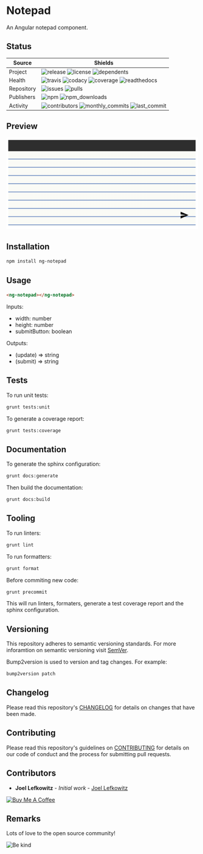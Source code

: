 # Notepad

An Angular notepad component.

## Status

| Source     | Shields                                                                                                            |
| ---------- | ------------------------------------------------------------------------------------------------------------------ |
| Project    | ![release][release_shield] ![license][license_shield] ![dependents][dependents_shield]                             |
| Health     | ![travis][travis_shield] ![codacy][codacy_shield] ![coverage][coverage_shield] ![readthedocs][readthedocs_shield]  |
| Repository | ![issues][issues_shield] ![pulls][pulls_shield]                                                                    |
| Publishers | ![npm][npm_shield] ![npm_downloads][npm_downloads_shield]                                                          |
| Activity   | ![contributors][contributors_shield] ![monthly_commits][monthly_commits_shield] ![last_commit][last_commit_shield] |

## Preview

![Preview][preview]

## Installation

```bash
npm install ng-notepad
```

## Usage

```html
<ng-notepad></ng-notepad>
```

Inputs:

- width: number
- height: number
- submitButton: boolean

Outputs:

- (update) => string
- (submit) => string

## Tests

To run unit tests:

```bash
grunt tests:unit
```

To generate a coverage report:

```bash
grunt tests:coverage
```

## Documentation

To generate the sphinx configuration:

```bash
grunt docs:generate
```

Then build the documentation:

```bash
grunt docs:build
```

## Tooling

To run linters:

```bash
grunt lint
```

To run formatters:

```bash
grunt format
```

Before commiting new code:

```bash
grunt precommit
```

This will run linters, formaters, generate a test coverage report and the sphinx configuration.

## Versioning

This repository adheres to semantic versioning standards.
For more inforamtion on semantic versioning visit [SemVer][semver].

Bump2version is used to version and tag changes.
For example:

```bash
bump2version patch
```

## Changelog

Please read this repository's [CHANGELOG](CHANGELOG.md) for details on changes that have been made.

## Contributing

Please read this repository's guidelines on [CONTRIBUTING](CONTRIBUTING.md) for details on our code of conduct and the process for submitting pull requests.

## Contributors

- **Joel Lefkowitz** - _Initial work_ - [Joel Lefkowitz][joellefkowitz]

[![Buy Me A Coffee][coffee_button]][coffee]

## Remarks

Lots of love to the open source community!

![Be kind][be_kind]

<!-- Github links -->

[pulls]: https://github.com/JoelLefkowitz/notepad/pulls
[issues]: https://github.com/JoelLefkowitz/notepad/issues
[preview]: https://github.com/JoelLefkowitz/notepad/raw/master/preview.png

<!-- External links -->

[readthedocs]: https://joellefkowitz-notepad.readthedocs.io/en/latest/
[semver]: http://semver.org/
[coffee]: https://www.buymeacoffee.com/joellefkowitz
[coffee_button]: https://cdn.buymeacoffee.com/buttons/default-blue.png
[be_kind]: https://media.giphy.com/media/osAcIGTSyeovPq6Xph/giphy.gif

<!-- Acknowledgments -->

[joellefkowitz]: https://github.com/JoelLefkowitz

<!-- Project shields -->

[release_shield]: https://img.shields.io/github/v/tag/joellefkowitz/notepad
[license_shield]: https://img.shields.io/github/license/joellefkowitz/notepad
[dependents_shield]: https://img.shields.io/librariesio/dependent-repos/pypi/ng-notepad

<!-- Health shields -->

[travis_shield]: https://img.shields.io/travis/joellefkowitz/notepad
[codacy_shield]: https://img.shields.io/codacy/coverage/notepad
[coverage_shield]: https://img.shields.io/codacy/grade/notepad
[readthedocs_shield]: https://img.shields.io/readthedocs/joellefkowitz-notepad

<!-- Repository shields -->

[issues_shield]: https://img.shields.io/github/issues/joellefkowitz/notepad
[pulls_shield]: https://img.shields.io/github/issues-pr/joellefkowitz/notepad

<!-- Publishers shields -->

[npm_shield]: https://img.shields.io/npm/v/ng-notepad
[npm_downloads_shield]: https://img.shields.io/npm/dw/ng-notepad

<!-- Activity shields -->

[contributors_shield]: https://img.shields.io/github/contributors/joellefkowitz/notepad
[monthly_commits_shield]: https://img.shields.io/github/commit-activity/m/joellefkowitz/notepad
[last_commit_shield]: https://img.shields.io/github/last-commit/joellefkowitz/notepad
